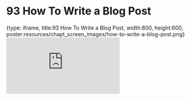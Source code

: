 # 93 How To Write a Blog Post
 
{type: iframe, title:93 How To Write a Blog Post, width:800, height:600, poster:resources/chapt_screen_images/how-to-write-a-blog-post.png}
![](https://datatrail-jhu.github.io/DataTrail_ReOrg/no_toc/how-to-write-a-blog-post.html)
 

 
